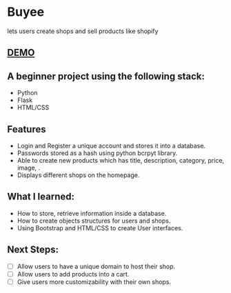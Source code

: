 # Buyee
lets users create shops and sell products like shopify

## [DEMO](https://buyify-clone.herokuapp.com/)


## A beginner project using the following stack:
* Python
* Flask
* HTML/CSS

## Features
* Login and Register a unique account and stores it into a database.
* Passwords stored as a hash using python bcrpyt library.
* Able to create new products which has title, description, category, price, image, .
* Displays different shops on the homepage.

## What I learned:
* How to store, retrieve information inside a database.
* How to create objects structures for users and shops.
* Using Bootstrap and HTML/CSS to create User interfaces.

## Next Steps:
- [ ] Allow users to have a unique domain to host their shop.
- [ ] Allow users to add products into a cart.
- [ ] Give users more customizability with their own shops.
